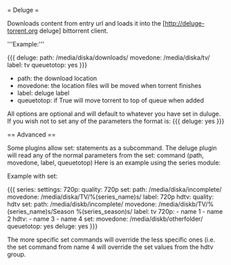 = Deluge =

Downloads content from entry url and loads it into the [http://deluge-torrent.org deluge] bittorrent client.

'''Example:'''

{{{
deluge:
  path: /media/diska/downloads/
  movedone: /media/diska/tv/
  label: tv
  queuetotop: yes
}}}
 * path: the download location
 * movedone: the location files will be moved when torrent finishes
 * label: deluge label
 * queuetotop: if True will move torrent to top of queue when added

All options are optional and will default to whatever you have set in duluge.
If you wish not to set any of the parameters the format is:
{{{
deluge: yes
}}}

== Advanced ==

Some plugins allow set: statements as a subcommand.
The deluge plugin will read any of the normal parameters from the set: command (path, movedone, label, queuetotop)
Here is an example using the series module:

Example with set:

{{{
series:
  settings:
    720p:
      quality: 720p
      set:
        path: /media/diska/incomplete/
        movedone: /media/diska/TV/%(series_name)s/
        label: 720p
    hdtv:
      quality: hdtv
      set:
        path: /media/diskb/incomplete/
        movedone: /media/diskb/TV/%(series_name)s/Season %(series_season)s/
        label: tv
  720p:
    - name 1
    - name 2
  hdtv:
    - name 3
    - name 4
        set:
          movedone: /media/diskb/otherfolder/
          queuetotop: yes
deluge: yes
}}}

The more specific set commands will override the less specific ones (i.e. the set command from name 4 will override the set values from the hdtv group.